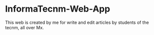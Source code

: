 # InformaTecnm-Web-App
This web is created by me for write and edit articles by students of the tecnm, all over Mx.
